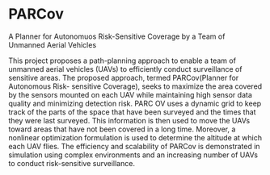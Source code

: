 PARCov
=====

A Planner for Autonomuos Risk-Sensitive Coverage by a Team of Unmanned Aerial Vehicles

This project proposes a path-planning approach
to enable a team of unmanned aerial vehicles (UAVs) to
efficiently conduct surveillance of sensitive areas. The proposed
approach, termed PARCov(Planner for Autonomous Risk-
sensitive Coverage), seeks to maximize the area covered by the
sensors mounted on each UAV while maintaining high sensor
data quality and minimizing detection risk. PARC OV uses a
dynamic grid to keep track of the parts of the space that have
been surveyed and the times that they were last surveyed. This
information is then used to move the UAVs toward areas that
have not been covered in a long time. Moreover, a nonlinear
optimization formulation is used to determine the altitude at
which each UAV flies. The efficiency and scalability of PARCov
is demonstrated in simulation using complex environments
and an increasing number of UAVs to conduct risk-sensitive
surveillance.
